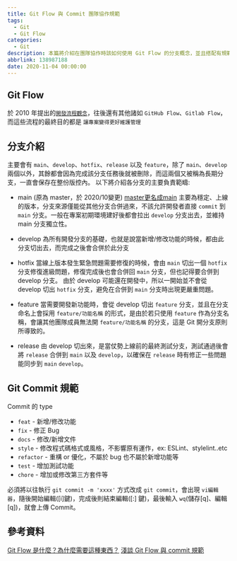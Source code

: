 ```yaml
---
title: Git Flow 與 Commit 團隊協作規範
tags:
  - Git
  - Git Flow
categories:
  - Git
description: 本篇將介紹在團隊協作時該如何使用 Git Flow 的分支概念，並且搭配有規範的 Commit 說明，如此將有效的管理專案版控。
abbrlink: 138987188
date: 2020-11-04 00:00:00
---
```

## Git Flow
於 2010 年提出的[`開發流程觀念`](https://nvie.com/posts/a-successful-git-branching-model/)，往後還有其他諸如 `GitHub Flow`、`Gitlab Flow`，而這些流程的最終目的都是 `讓專案變得更好維護管理`

## 分支介紹
主要會有 `main`、`develop`、`hotfix`、`release` 以及 `feature`，除了 `main`、`develop` 兩個以外，其餘都會因為完成該分支任務後就被刪除，而這兩個又被稱為長期分支，一直會保存在整份版控內。
以下將介紹各分支的主要負責範疇:
* main (原為 master，於 2020/10變更)
[master更名成main](https://www.ithome.com.tw/news/140094)
主要為穩定、上線的版本，分支來源僅能從其他分支合併過來，不該允許開發者直接 `commit` 到 `main` 分支。一般在專案初期環境建好後都會拉出 `develop` 分支出去，並維持 main 分支獨立性。

* develop
為所有開發分支的基礎，也就是說當新增/修改功能的時候，都由此分支切出去，而完成之後會合併於此分支

* hotfix
當線上版本發生緊急問題需要修復的時候，會由 `main` 切出一個 `hotfix` 分支修復進級問題，修復完成後也會合併回 `main` 分支，但也記得要合併到 develop 分支。
由於 develop 可能還在開發中，所以一開始並不會從 develop 切出 `hotfix` 分支，避免在合併到 `main` 分支時出現更嚴重問題。

* feature
當需要開發新功能時，會從 develop 切出 `feature` 分支，並且在分支命名上會採用 `feature/功能名稱` 的形式，是由於若只使用 `feature` 作為分支名稱，會讓其他團隊成員無法開 `feature/功能名稱` 的分支，這是 Git 開分支原則所導致的。

* release
由 develop 切出來，是當仗勢上線前的最終測試分支，測試通過後會將 `release` 合併到 `main` 以及 `develop`，以確保在 `release` 時有修正一些問題能同步到 `main` `develop`。

## Git Commit 規範
Commit 的 type
* `feat` - 新增/修改功能
* `fix` - 修正 Bug
* `docs` - 修改/新增文件
* `style` - 修改程式碼格式或風格，不影響原有運作，ex: ESLint、stylelint..etc
* `refactor` - 重構 or 優化，不屬於 bug 也不屬於新增功能等
* `test` - 增加測試功能
* `chore` - 增加或修改第三方套件等

必須將以往執行 `git commit -m 'xxxx'` 方式改成 `git commit`，會出現 `vi編輯器`，隨後開始編輯([i]鍵)，完成後則結束編輯([:] 鍵)，最後輸入 `wq`(儲存[q]、編輯[q])，就會上傳 Commit。


## 參考資料
[Git Flow 是什麼？為什麼需要這種東西？](https://gitbook.tw/chapters/gitflow/why-need-git-flow.html)
[淺談 Git Flow 與 commit 規範](https://hsiangfeng.github.io/git/20200914/1124442109/)


